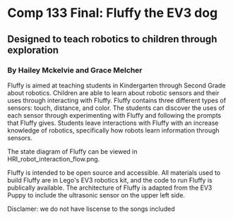 # Comp 133 Final: Fluffy the EV3 dog
## Designed to teach robotics to children through exploration

### By Hailey Mckelvie and Grace Melcher

Fluffy is aimed at teaching students in Kindergarten through Second Grade about robotics. Children are able to learn about robotic sensors and their uses through interacting with Fluffy. Fluffy contains three different types of sensors: touch, distance, and color. The students can discover the uses of each sensor through experimenting with Fluffy and following the prompts that Fluffy gives. Students leave interactions with Fluffy with an increase knowledge of robotics, specifically how robots learn information through sensors.

The state diagram of Fluffy can be viewed in HRI_robot_interaction_flow.png. 	

Fluffy is intended to be open source and accessible. All materials used to build Fluffy are in Lego's EV3 robotics kit, and the code to run Fluffy is publically available. The architecture of Fluffy is adapted from the EV3 Puppy to include the ultrasonic sensor on the upper left side. 

Disclamer: we do not have liscense to the songs included
